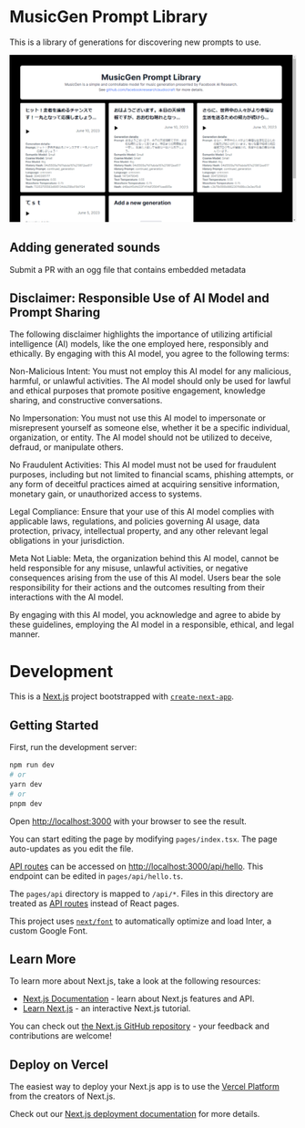 # MusicGen Prompt Library

This is a library of generations for discovering new prompts to use.

![Screenshot 1](./screenshots/localhost_3000_.png)

## Adding generated sounds

Submit a PR with an ogg file that contains embedded metadata

## Disclaimer: Responsible Use of AI Model and Prompt Sharing

The following disclaimer highlights the importance of utilizing artificial intelligence (AI) models, like the one employed here, responsibly and ethically. By engaging with this AI model, you agree to the following terms:

Non-Malicious Intent: You must not employ this AI model for any malicious, harmful, or unlawful activities. The AI model should only be used for lawful and ethical purposes that promote positive engagement, knowledge sharing, and constructive conversations.

No Impersonation: You must not use this AI model to impersonate or misrepresent yourself as someone else, whether it be a specific individual, organization, or entity. The AI model should not be utilized to deceive, defraud, or manipulate others.

No Fraudulent Activities: This AI model must not be used for fraudulent purposes, including but not limited to financial scams, phishing attempts, or any form of deceitful practices aimed at acquiring sensitive information, monetary gain, or unauthorized access to systems.

Legal Compliance: Ensure that your use of this AI model complies with applicable laws, regulations, and policies governing AI usage, data protection, privacy, intellectual property, and any other relevant legal obligations in your jurisdiction.

Meta Not Liable: Meta, the organization behind this AI model, cannot be held responsible for any misuse, unlawful activities, or negative consequences arising from the use of this AI model. Users bear the sole responsibility for their actions and the outcomes resulting from their interactions with the AI model.

By engaging with this AI model, you acknowledge and agree to abide by these guidelines, employing the AI model in a responsible, ethical, and legal manner.

# Development

This is a [Next.js](https://nextjs.org/) project bootstrapped with [`create-next-app`](https://github.com/vercel/next.js/tree/canary/packages/create-next-app).

## Getting Started

First, run the development server:

```bash
npm run dev
# or
yarn dev
# or
pnpm dev
```

Open [http://localhost:3000](http://localhost:3000) with your browser to see the result.

You can start editing the page by modifying `pages/index.tsx`. The page auto-updates as you edit the file.

[API routes](https://nextjs.org/docs/api-routes/introduction) can be accessed on [http://localhost:3000/api/hello](http://localhost:3000/api/hello). This endpoint can be edited in `pages/api/hello.ts`.

The `pages/api` directory is mapped to `/api/*`. Files in this directory are treated as [API routes](https://nextjs.org/docs/api-routes/introduction) instead of React pages.

This project uses [`next/font`](https://nextjs.org/docs/basic-features/font-optimization) to automatically optimize and load Inter, a custom Google Font.

## Learn More

To learn more about Next.js, take a look at the following resources:

- [Next.js Documentation](https://nextjs.org/docs) - learn about Next.js features and API.
- [Learn Next.js](https://nextjs.org/learn) - an interactive Next.js tutorial.

You can check out [the Next.js GitHub repository](https://github.com/vercel/next.js/) - your feedback and contributions are welcome!

## Deploy on Vercel

The easiest way to deploy your Next.js app is to use the [Vercel Platform](https://vercel.com/new?utm_medium=default-template&filter=next.js&utm_source=create-next-app&utm_campaign=create-next-app-readme) from the creators of Next.js.

Check out our [Next.js deployment documentation](https://nextjs.org/docs/deployment) for more details.
